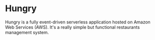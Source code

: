 # Hungry

Hungry is a fully event-driven serverless application hosted on Amazon Web Services (AWS). It's a really simple but functional restaurants management system.
